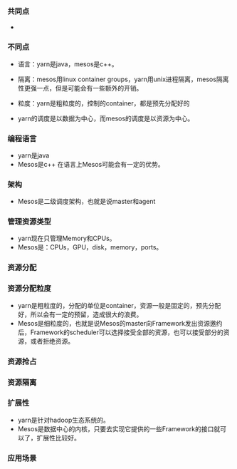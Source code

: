 ### 共同点

*


### 不同点

* 语言：yarn是java，mesos是c++。
* 隔离：mesos用linux container groups，yarn用unix进程隔离，mesos隔离性更强一点，但是可能会有一些额外的开销。
* 粒度：yarn是粗粒度的，控制的container，都是预先分配好的

* yarn的调度是以数据为中心，而mesos的调度是以资源为中心。

### 编程语言

* yarn是java
* Mesos是c++
在语言上Mesos可能会有一定的优势。

### 架构

* Mesos是二级调度架构，也就是说master和agent

### 管理资源类型

* yarn现在只管理Memory和CPUs。
* Mesos是：CPUs，GPU，disk，memory，ports。

### 资源分配

### 资源分配粒度

* yarn是粗粒度的，分配的单位是container，资源一般是固定的，预先分配好，所以会有一定的预留，造成很大的浪费。
* Mesos是细粒度的，也就是说Mesos的master向Framework发出资源邀约后，Framework的scheduler可以选择接受全部的资源，也可以接受部分的资源，或者拒绝资源。

### 资源抢占

### 资源隔离

### 扩展性

* yarn是针对hadoop生态系统的。
* Mesos是数据中心的内核，只要去实现它提供的一些Framework的接口就可以了，扩展性比较好。

### 应用场景

